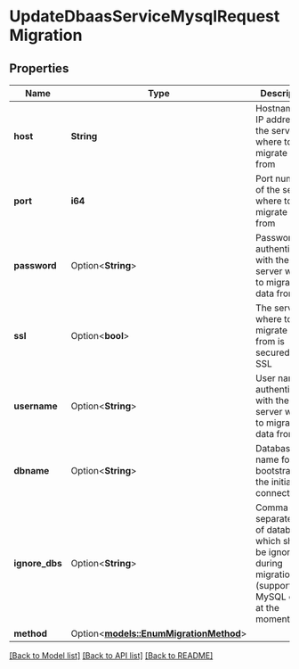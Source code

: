 # UpdateDbaasServiceMysqlRequestMigration

## Properties

Name | Type | Description | Notes
------------ | ------------- | ------------- | -------------
**host** | **String** | Hostname or IP address of the server where to migrate data from | 
**port** | **i64** | Port number of the server where to migrate data from | 
**password** | Option<**String**> | Password for authentication with the server where to migrate data from | [optional]
**ssl** | Option<**bool**> | The server where to migrate data from is secured with SSL | [optional]
**username** | Option<**String**> | User name for authentication with the server where to migrate data from | [optional]
**dbname** | Option<**String**> | Database name for bootstrapping the initial connection | [optional]
**ignore_dbs** | Option<**String**> | Comma-separated list of databases, which should be ignored during migration (supported by MySQL only at the moment) | [optional]
**method** | Option<[**models::EnumMigrationMethod**](enum-migration-method.md)> |  | [optional]

[[Back to Model list]](../README.md#documentation-for-models) [[Back to API list]](../README.md#documentation-for-api-endpoints) [[Back to README]](../README.md)


